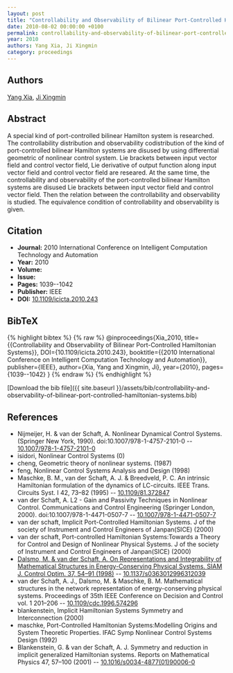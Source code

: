 ```yaml
---
layout: post
title: "Controllability and Observability of Bilinear Port-Controlled Hamiltonian Systems"
date: 2010-08-02 00:00:00 +0100
permalink: controllability-and-observability-of-bilinear-port-controlled-hamiltonian-systems
year: 2010
authors: Yang Xia, Ji Xingmin
category: proceedings
---
```

 
## Authors
[Yang Xia](authors/yang-xia), [Ji Xingmin](authors/ji-xingmin)
 
## Abstract
A special kind of port-controlled bilinear Hamilton system is researched. The controllability distribution and observability codistribution of the kind of port-controlled bilinear Hamilton systems are disused by using differential geometric of nonlinear control system. Lie brackets between input vector field and control vector field, Lie derivative of output function along input vector field and control vector field are researed. At the same time, the controllability and observability of the port-controlled bilinear Hamilton systems are disused Lie brackets between input vector field and control vector field. Then the relation between the controllability and observability is studied. The equivalence condition of controllability and observability is given.
 
## Citation
- **Journal:** 2010 International Conference on Intelligent Computation Technology and Automation
- **Year:** 2010
- **Volume:** 
- **Issue:** 
- **Pages:** 1039--1042
- **Publisher:** IEEE
- **DOI:** [10.1109/icicta.2010.243](https://doi.org/10.1109/icicta.2010.243)
 
## BibTeX
{% highlight bibtex %}
{% raw %}
@inproceedings{Xia_2010,
  title={{Controllability and Observability of Bilinear Port-Controlled Hamiltonian Systems}},
  DOI={10.1109/icicta.2010.243},
  booktitle={{2010 International Conference on Intelligent Computation Technology and Automation}},
  publisher={IEEE},
  author={Xia, Yang and Xingmin, Ji},
  year={2010},
  pages={1039--1042}
}
{% endraw %}
{% endhighlight %}
 
[Download the bib file]({{ site.baseurl }}/assets/bib/controllability-and-observability-of-bilinear-port-controlled-hamiltonian-systems.bib)
 
## References
- Nijmeijer, H. & van der Schaft, A. Nonlinear Dynamical Control Systems. (Springer New York, 1990). doi:10.1007/978-1-4757-2101-0 -- [10.1007/978-1-4757-2101-0](https://doi.org/10.1007/978-1-4757-2101-0)
- isidori, Nonlinear Control Systems (0)
- cheng, Geometric theory of nonlinear systems. (1987)
- feng, Nonlinear Control Systems Analysis and Design (1998)
- Maschke, B. M., van der Schaft, A. J. & Breedveld, P. C. An intrinsic Hamiltonian formulation of the dynamics of LC-circuits. IEEE Trans. Circuits Syst. I 42, 73–82 (1995) -- [10.1109/81.372847](https://doi.org/10.1109/81.372847)
- van der Schaft, A. L2 - Gain and Passivity Techniques in Nonlinear Control. Communications and Control Engineering (Springer London, 2000). doi:10.1007/978-1-4471-0507-7 -- [10.1007/978-1-4471-0507-7](https://doi.org/10.1007/978-1-4471-0507-7)
- van der schaft, Implicit Port-Controlled Hamiltonian Systems. J of the society of Instrument and Control Engineers of Janpan(SICE) (2000)
- van der schaft, Port-controlled Hamiltonian Systems:Towards a Theory for Control and Design of Nonlinear Physical Systems. J of the society of Instrument and Control Engineers of Janpan(SICE) (2000)
- [Dalsmo, M. & van der Schaft, A. On Representations and Integrability of Mathematical Structures in Energy-Conserving Physical Systems. SIAM J. Control Optim. 37, 54–91 (1998)](on-representations-and-integrability-of-mathematical-structures-in-energy-conserving-physical-systems) -- [10.1137/s0363012996312039](https://doi.org/10.1137/s0363012996312039)
- van der Schaft, A. J., Dalsmo, M. & Maschke, B. M. Mathematical structures in the network representation of energy-conserving physical systems. Proceedings of 35th IEEE Conference on Decision and Control vol. 1 201–206 -- [10.1109/cdc.1996.574296](https://doi.org/10.1109/cdc.1996.574296)
- blankenstein, Implicit Hamiltonian Systems Symmetry and Interconnection (2000)
- maschke, Port-Controlled Hamiltonian Systems:Modelling Origins and System Theoretic Properties. IFAC Symp Nonlinear Control Systems Design (1992)
- Blankenstein, G. & van der Schaft, A. J. Symmetry and reduction in implicit generalized Hamiltonian systems. Reports on Mathematical Physics 47, 57–100 (2001) -- [10.1016/s0034-4877(01)90006-0](https://doi.org/10.1016/s0034-4877(01)90006-0)

